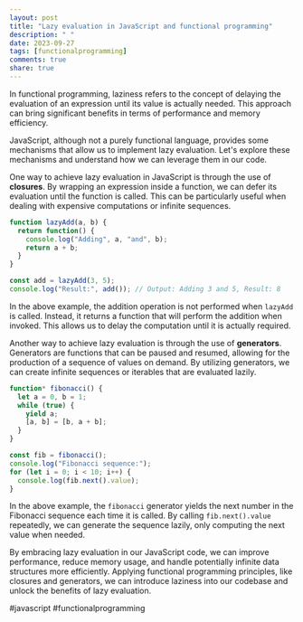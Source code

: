 ```yaml
---
layout: post
title: "Lazy evaluation in JavaScript and functional programming"
description: " "
date: 2023-09-27
tags: [functionalprogramming]
comments: true
share: true
---
```


In functional programming, laziness refers to the concept of delaying the evaluation of an expression until its value is actually needed. This approach can bring significant benefits in terms of performance and memory efficiency. 

JavaScript, although not a purely functional language, provides some mechanisms that allow us to implement lazy evaluation. Let's explore these mechanisms and understand how we can leverage them in our code.

One way to achieve lazy evaluation in JavaScript is through the use of **closures**. By wrapping an expression inside a function, we can defer its evaluation until the function is called. This can be particularly useful when dealing with expensive computations or infinite sequences.

```javascript
function lazyAdd(a, b) {
  return function() {
    console.log("Adding", a, "and", b);
    return a + b;
  }
}

const add = lazyAdd(3, 5);
console.log("Result:", add()); // Output: Adding 3 and 5, Result: 8
```

In the above example, the addition operation is not performed when `lazyAdd` is called. Instead, it returns a function that will perform the addition when invoked. This allows us to delay the computation until it is actually required.

Another way to achieve lazy evaluation is through the use of **generators**. Generators are functions that can be paused and resumed, allowing for the production of a sequence of values on demand. By utilizing generators, we can create infinite sequences or iterables that are evaluated lazily.

```javascript
function* fibonacci() {
  let a = 0, b = 1;
  while (true) {
    yield a;
    [a, b] = [b, a + b];
  }
}

const fib = fibonacci();
console.log("Fibonacci sequence:");
for (let i = 0; i < 10; i++) {
  console.log(fib.next().value);
}
```

In the above example, the `fibonacci` generator yields the next number in the Fibonacci sequence each time it is called. By calling `fib.next().value` repeatedly, we can generate the sequence lazily, only computing the next value when needed.

By embracing lazy evaluation in our JavaScript code, we can improve performance, reduce memory usage, and handle potentially infinite data structures more efficiently. Applying functional programming principles, like closures and generators, we can introduce laziness into our codebase and unlock the benefits of lazy evaluation.

#javascript #functionalprogramming